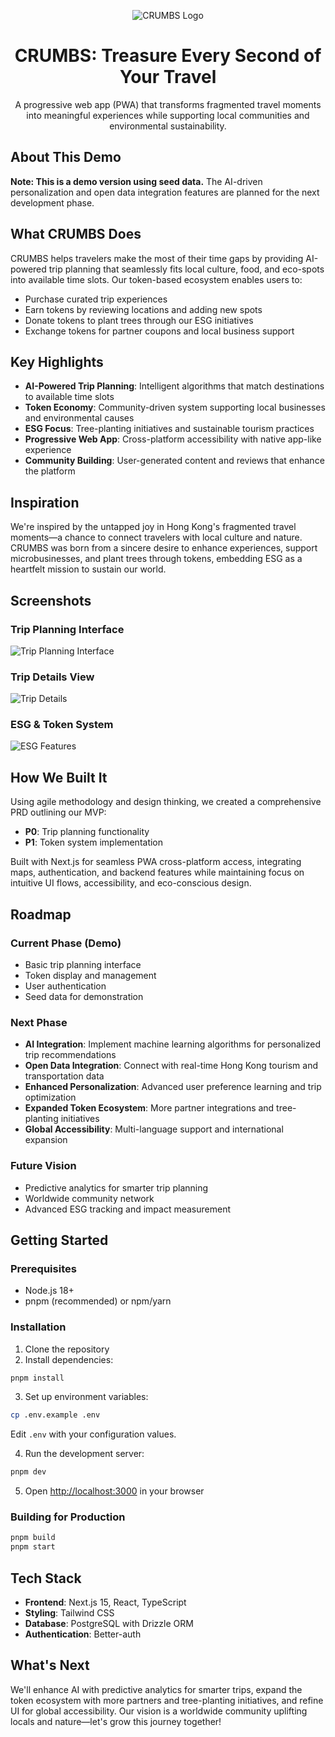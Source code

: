 <div align="center">

![CRUMBS Logo](images/crumbs-logo.png)

# CRUMBS: Treasure Every Second of Your Travel

A progressive web app (PWA) that transforms fragmented travel moments into meaningful experiences while supporting local communities and environmental sustainability.

</div>

## About This Demo

**Note: This is a demo version using seed data.** The AI-driven personalization and open data integration features are planned for the next development phase.

## What CRUMBS Does

CRUMBS helps travelers make the most of their time gaps by providing AI-powered trip planning that seamlessly fits local culture, food, and eco-spots into available time slots. Our token-based ecosystem enables users to:

- Purchase curated trip experiences
- Earn tokens by reviewing locations and adding new spots
- Donate tokens to plant trees through our ESG initiatives
- Exchange tokens for partner coupons and local business support

## Key Highlights

- **AI-Powered Trip Planning**: Intelligent algorithms that match destinations to available time slots
- **Token Economy**: Community-driven system supporting local businesses and environmental causes
- **ESG Focus**: Tree-planting initiatives and sustainable tourism practices
- **Progressive Web App**: Cross-platform accessibility with native app-like experience
- **Community Building**: User-generated content and reviews that enhance the platform

## Inspiration

We're inspired by the untapped joy in Hong Kong's fragmented travel moments—a chance to connect travelers with local culture and nature. CRUMBS was born from a sincere desire to enhance experiences, support microbusinesses, and plant trees through tokens, embedding ESG as a heartfelt mission to sustain our world.

## Screenshots

### Trip Planning Interface

![Trip Planning Interface](images/plan.png)

### Trip Details View

![Trip Details](images/trip-details.png)

### ESG & Token System

![ESG Features](images/esg.png)

## How We Built It

Using agile methodology and design thinking, we created a comprehensive PRD outlining our MVP:

- **P0**: Trip planning functionality
- **P1**: Token system implementation

Built with Next.js for seamless PWA cross-platform access, integrating maps, authentication, and backend features while maintaining focus on intuitive UI flows, accessibility, and eco-conscious design.

## Roadmap

### Current Phase (Demo)

- Basic trip planning interface
- Token display and management
- User authentication
- Seed data for demonstration

### Next Phase

- **AI Integration**: Implement machine learning algorithms for personalized trip recommendations
- **Open Data Integration**: Connect with real-time Hong Kong tourism and transportation data
- **Enhanced Personalization**: Advanced user preference learning and trip optimization
- **Expanded Token Ecosystem**: More partner integrations and tree-planting initiatives
- **Global Accessibility**: Multi-language support and international expansion

### Future Vision

- Predictive analytics for smarter trip planning
- Worldwide community network
- Advanced ESG tracking and impact measurement

## Getting Started

### Prerequisites

- Node.js 18+
- pnpm (recommended) or npm/yarn

### Installation

1. Clone the repository
2. Install dependencies:

```bash
pnpm install
```

3. Set up environment variables:

```bash
cp .env.example .env
```

Edit `.env` with your configuration values.

4. Run the development server:

```bash
pnpm dev
```

5. Open [http://localhost:3000](http://localhost:3000) in your browser

### Building for Production

```bash
pnpm build
pnpm start
```

## Tech Stack

- **Frontend**: Next.js 15, React, TypeScript
- **Styling**: Tailwind CSS
- **Database**: PostgreSQL with Drizzle ORM
- **Authentication**: Better-auth

## What's Next

We'll enhance AI with predictive analytics for smarter trips, expand the token ecosystem with more partners and tree-planting initiatives, and refine UI for global accessibility. Our vision is a worldwide community uplifting locals and nature—let's grow this journey together!
